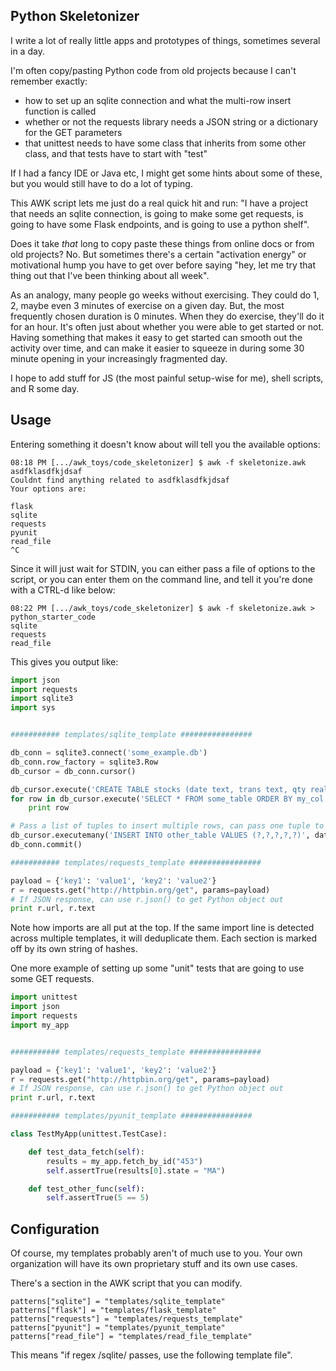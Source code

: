 ## Python Skeletonizer ##

I write a lot of really little apps and prototypes of things, sometimes several in a day.

I'm often copy/pasting Python code from old projects because I can't remember exactly:
 - how to set up an sqlite connection and what the multi-row insert function is called
 - whether or not the requests library needs a JSON string or a dictionary for the GET parameters
 - that unittest needs to have some class that inherits from some other class, and that tests have
to start with "test"

If I had a fancy IDE or Java etc, I might get some hints about some of these, but you would still
have to do a lot of typing.  

This AWK script lets me just do a real quick hit and run: "I have a project
that needs an sqlite connection, is going to make some get requests, is going
to have some Flask endpoints, and is going to use a python shelf".

Does it take _that_ long to copy paste these things from online docs or from old projects?  No.  But
sometimes there's a certain "activation energy" or motivational hump you have to get over before
saying "hey, let me try that thing out that I've been thinking about all week".  

As an analogy, many people go weeks without exercising.  They could do 1, 2,
maybe even 3 minutes of exercise on a given day.  But, the most frequently
chosen duration is 0 minutes. When they do exercise, they'll do it for an hour.
It's often just about whether you were able to get started or not. Having
something that makes it easy to get started can smooth out the activity over
time, and can make it easier to squeeze in during some 30 minute opening in
your increasingly fragmented day.

I hope to add stuff for JS (the most painful setup-wise for me), shell scripts, and R some day.

## Usage ##

Entering something it doesn't know about will tell you the available options:

```
08:18 PM [.../awk_toys/code_skeletonizer] $ awk -f skeletonize.awk
asdfklasdfkjdsaf
Couldnt find anything related to asdfklasdfkjdsaf
Your options are: 

flask
sqlite
requests
pyunit
read_file
^C
```

Since it will just wait for STDIN, you can either pass a file of options to the script, or 
you can enter them on the command line, and tell it you're done with a CTRL-d like below:

```
08:22 PM [.../awk_toys/code_skeletonizer] $ awk -f skeletonize.awk > python_starter_code        
sqlite
requests
read_file
```

This gives you output like:

```python
import json
import requests
import sqlite3
import sys


########### templates/sqlite_template ################

db_conn = sqlite3.connect('some_example.db')
db_conn.row_factory = sqlite3.Row
db_cursor = db_conn.cursor()

db_cursor.execute('CREATE TABLE stocks (date text, trans text, qty real)')
for row in db_cursor.execute('SELECT * FROM some_table ORDER BY my_col'):
    print row

# Pass a list of tuples to insert multiple rows, can pass one tuple to execute for single insert
db_cursor.executemany('INSERT INTO other_table VALUES (?,?,?,?,?)', data_tuples)
db_conn.commit()

########### templates/requests_template ################

payload = {'key1': 'value1', 'key2': 'value2'}
r = requests.get("http://httpbin.org/get", params=payload)
# If JSON response, can use r.json() to get Python object out
print r.url, r.text
```

Note how imports are all put at the top.  If the same import line is detected across multiple 
templates, it will deduplicate them.  Each section is marked off by its own string of hashes.

One more example of setting up some "unit" tests that are going to use some GET requests.

```python
import unittest
import json
import requests
import my_app


########### templates/requests_template ################

payload = {'key1': 'value1', 'key2': 'value2'}
r = requests.get("http://httpbin.org/get", params=payload)
# If JSON response, can use r.json() to get Python object out
print r.url, r.text

########### templates/pyunit_template ################

class TestMyApp(unittest.TestCase):

    def test_data_fetch(self):
        results = my_app.fetch_by_id("453")
        self.assertTrue(results[0].state = "MA")

    def test_other_func(self):
        self.assertTrue(5 == 5)
```

## Configuration ##

Of course, my templates probably aren't of much use to you. Your own organization will have its own
proprietary stuff and its own use cases.

There's a section in the AWK script that you can modify.

```
patterns["sqlite"] = "templates/sqlite_template"
patterns["flask"] = "templates/flask_template"
patterns["requests"] = "templates/requests_template"
patterns["pyunit"] = "templates/pyunit_template"
patterns["read_file"] = "templates/read_file_template"
```

This means "if regex /sqlite/ passes, use the following template file".
